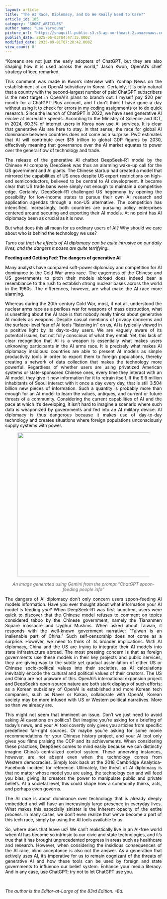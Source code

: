 ```yaml
---
layout: article
title: "The AI Race, Diplomacy, and Do We Really Need to Care?"
article_id: 185
category: "SHORT_ARTICLES"
author_name: "Lee Yeryoung"
picture_url: "https://snuquill-public-s3.s3.ap-northeast-2.amazonaws.com/photo/article/c6a6f6b8-8ee3-4f21-917e-3353808be5f8.jpg"
publish_date: 2025-06-03T04:47:35.000Z
modified_date: 2025-09-01T07:20:42.000Z
view_count: 0
---
```


<p style="text-align:justify;"><span style="background-color:transparent;color:#000000;">“Koreans are not just the early adopters of ChatGPT, but they are also shaping how it is used across the world,” Jason Kwon, OpenAI’s chief strategy officer, remarked.</span></p><p style="text-align:justify;"><span style="background-color:transparent;color:#000000;">This comment was made in Kwon’s interview with Yonhap News on the establishment of an OpenAI subsidiary in Korea. Certainly, it is only natural that a country with the second-largest number of paid ChatGPT subscribers is the next target in OpenAI’s plans to branch out. I myself pay $20 per month for a ChatGPT Plus account, and I don't think I have gone a day without using it to check for errors in my coding assignments or to do quick research. Since the launch of ChatGPT in 2022, we have seen generative AI evolve at incredible speeds. According to the Ministry of Science and ICT, in 2024, 60.3% of internet users in Korea now use AI services. It is clear that generative AIs are here to stay. In that sense, the race for global AI dominance between countries does not come as a surprise. PwC estimates that AI will contribute over $15 trillion to global GDP figures by 2030, effectively meaning that governance over the AI market equates to power over the general flow of technology and trade.</span></p><p style="text-align:justify;"><span style="background-color:transparent;color:#000000;">The release of the generative AI chatbot DeepSeek-R1 model by the Chinese AI company DeepSeek was thus an alarming wake-up call for the US government and AI giants. The Chinese startup had created a model that mirrored the capabilities of US ones despite US export restrictions on high-end semiconductors, believed to be central to AI development. It became clear that US trade bans were simply not enough to maintain a competitive edge. Certainly, DeepSeek-R1 challenged US hegemony by opening the possibility for low-income states to pursue their own AI research and application agendas through a non-US alternative. The competition has intensified. Increasingly, both countries are pursuing policy enterprises centered around securing and exporting their AI models. At no point has AI diplomacy been as crucial as it is now.&nbsp;</span></p><p style="text-align:justify;"><span style="background-color:transparent;color:#000000;">But what does this all mean for us ordinary users of AI? Why should we care about who is behind the technology we use?</span></p><p><span style="background-color:transparent;color:#000000;"><i>Turns out that the effects of AI diplomacy can be quite intrusive on our daily lives, and the dangers it poses are quite terrifying.</i></span></p><p><span style="background-color:transparent;color:#000000;"><strong>Feeding and Getting Fed: The dangers of generative AI</strong></span></p><p style="text-align:justify;"><span style="background-color:transparent;color:#000000;">Many analysts have compared soft-power diplomacy and competition for AI dominance to the Cold War arms race. The eagerness of the Chinese and US governments to pitch their models abroad does indeed bear a resemblance to the rush to establish strong nuclear bases across the world in the 1960s. The differences, however, are what make the AI race more alarming.</span></p><p style="text-align:justify;"><span style="background-color:transparent;color:#000000;">Whereas during the 20th-century Cold War, most, if not all, understood the nuclear arms race as a perilous war for weapons of mass destruction, what is unsettling about the AI race is that nobody really thinks about generative AI models as weapons. Despite casual mentions of privacy concerns and the surface-level fear of AI tools “listening in” on us, AI is typically viewed in a positive light by its day-to-day users. We are vaguely aware of its potential issues, but not fully conscious of what they entail. Yet, this lack of clear recognition that AI is a weapon is essentially what makes users unknowing participants in the AI arms race. It is precisely what makes AI diplomacy insidious: countries are able to present AI models as simple productivity tools in order to export them to foreign populations, thereby creating a network of data collection that makes the technology more powerful. Regardless of whether users are using privatized American systems or state-sponsored Chinese ones, every time they interact with an AI model, they give it new information for it to retrain itself. If the 9.6 million inhabitants of Seoul interact with it once a day every day, that is still 3.504 billion new pieces of information. Such a quantity is probably more than enough for an AI model to learn the values, antiques, and current or future threats of a community. Considering the current capabilities of AI and the pace at which it’s developing, it isn’t hard to imagine a scenario where such data is weaponized by governments and fed into an AI military device. AI diplomacy is thus dangerous because it makes use of day-to-day technology and creates situations where foreign populations unconsciously supply systems with power.</span></p><figure class="image"><img style="aspect-ratio:828/464;" src="https://snuquill-public-s3.s3.ap-northeast-2.amazonaws.com/photo/article/0ff00b95-2ae4-4d89-a3b3-0eb4366fcdb2.jpeg" width="828" height="464"></figure><p style="text-align:center;"><span style="background-color:transparent;color:#666666;"><i>An image generated using Gemini from the prompt “ChatGPT spoon-feeding people info”</i></span></p><p style="text-align:justify;"><span style="background-color:transparent;color:#000000;">The dangers of AI diplomacy don’t only concern users spoon-feeding AI models information. Have you ever thought about what information your AI model is feeding&nbsp;<i>you</i>? When DeepSeek-R1 was first launched, users were quick to discover that the Chinese model refuses to comment on topics considered taboo by the Chinese government, namely the Tiananmen Square massacre and Uyghur Muslims. When asked about Taiwan, it responds with the well-known government narrative: “Taiwan is an inalienable part of China.” Such self-censorship does not come as a surprise. However, we need to think of its broader implications. With AI diplomacy, China and the US are trying to integrate their AI models into state infrastructure abroad. The most pressing concern is that as foreign governments use these models in their key projects and public services, they are giving way to the subtle yet gradual assimilation of either US or Chinese socio-political values into their societies, as AI calculations inevitably encode the cultural and political values of their creators. The US and China are not unaware of this. OpenAI’s international expansion project and DeepSeek’s open-source nature are both stark displays of such efforts; as a Korean subsidiary of OpenAI is established and more Korean tech companies, such as Naver or Kakao, collaborate with OpenAI, Korean society may be more infused with US or Western political narratives. More so than we already are.</span></p><p style="text-align:justify;"><span style="background-color:transparent;color:#000000;">This might not seem that imminent an issue. Don’t we just need to avoid asking AI questions on politics? But imagine you’re asking for a briefing of today’s news, and your AI tool covertly only gives you articles from specific predefined far-right sources. Or maybe you’re asking for some movie recommendations for your Chinese history project, and your AI tool only gives you films praising the CCP and its achievements. When considering these practices, DeepSeek comes to mind easily because we can distinctly imagine China’s centralized control system. These unnerving instances, however, are not absent even when the technology comes from Western&nbsp;democracies. Simply look back at the 2018 Cambridge Analytica-Facebook incident for reference. Ultimately, the threat of AI diplomacy is that no matter whose model you are using, the technology can and will feed you bias, giving its creators the power to manipulate public and private beliefs. At a societal level, this could shape how a community thinks, acts, and perhaps even governs.</span></p><p style="text-align:justify;"><span style="background-color:transparent;color:#000000;">The AI race is about dominance over technology that is already deeply embedded and will have an increasingly large presence in everyday lives. What makes this especially sinister is the inherent opacity of the entire process. In many cases, we don’t even realize that we’ve become a part of this tech race, simply by using the AI tools available to us.&nbsp;</span></p><p style="text-align:justify;"><span style="background-color:transparent;color:#000000;">So, where does that leave us? We can’t realistically live in an AI-free world when AI has become so intrinsic to our civic and state technologies, and it’s true that it has brought unprecedented progress in areas such as healthcare and research. However, when considering the insidious consequences of the AI race, blind acceptance is also not the answer. As a generation that actively uses AI, it’s imperative for us to remain cognizant of the threats of generative AI and how these tools can be used by foreign and state governments to influence our belief system. Enhance your media literacy. And in any case, use ChatGPT; try not to let ChatGPT use you.</span></p><p style="text-align:justify;">&nbsp;</p><p><i>The author is the Editor-at-Large of the 83rd Edition. –Ed.</i></p>
